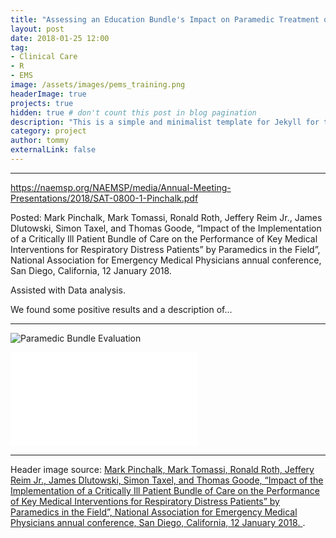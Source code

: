 ```yaml
---
title: "Assessing an Education Bundle's Impact on Paramedic Treatment of Respiratory Distress Patients"
layout: post
date: 2018-01-25 12:00
tag:
- Clinical Care
- R
- EMS
image: /assets/images/pems_training.png
headerImage: true
projects: true
hidden: true # don't count this post in blog pagination
description: "This is a simple and minimalist template for Jekyll for those who likes to eat noodles."
category: project
author: tommy
externalLink: false
---
```


---

https://naemsp.org/NAEMSP/media/Annual-Meeting-Presentations/2018/SAT-0800-1-Pinchalk.pdf

Posted: Mark Pinchalk, Mark Tomassi, Ronald Roth, Jeffery Reim Jr., James Dlutowski, Simon Taxel, and Thomas Goode, “Impact of the Implementation of a Critically Ill Patient Bundle of Care on the Performance of Key Medical Interventions for Respiratory Distress Patients” by Paramedics in the Field”, National Association for Emergency Medical Physicians annual conference, San Diego, California, 12 January 2018. 

Assisted with Data analysis.


We found some positive results and a description of...
 

---

![Paramedic Bundle Evaluation]({{site.base_url}}/assets/images/medic_bundle_eval.jpg)

![Paramedic Bundle Evaluation2]({{site.base_url}}/assets/images/medic_bundle_eval.pdf)

---

Header image source: <a href="https://naemsp.org/NAEMSP/media/Annual-Meeting-Presentations/2018/SAT-0800-1-Pinchalk.pdf">Mark Pinchalk, Mark Tomassi, Ronald Roth, Jeffery Reim Jr., James Dlutowski, Simon Taxel, and Thomas Goode, “Impact of the Implementation of a Critically Ill Patient Bundle of Care on the Performance of Key Medical Interventions for Respiratory Distress Patients” by Paramedics in the Field”, National Association for Emergency Medical Physicians annual conference, San Diego, California, 12 January 2018. </a>.
